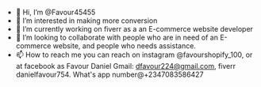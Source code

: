 - 👋 Hi, I’m @Favour45455
- 👀 I’m interested in making more conversion
- 🌱 I’m currently working on fiverr as a an E-commerce website developer
- 💞️ I’m looking to collaborate with people who are in need of an E-commerce website, and people who needs assistance.
- 📫 How to reach me you can reach on instagram @favourshopify_100, or at facebook as Favour Daniel
Gmail: dfavour224@gmail.com, fiverr danielfavour754. What's app number@+2347083586427
<!---
Favour45455/Favour45455 is a ✨ special ✨ repository because its `README.md` (this file) appears on your GitHub profile.
You can click the Preview link to take a look at your changes.
--->
